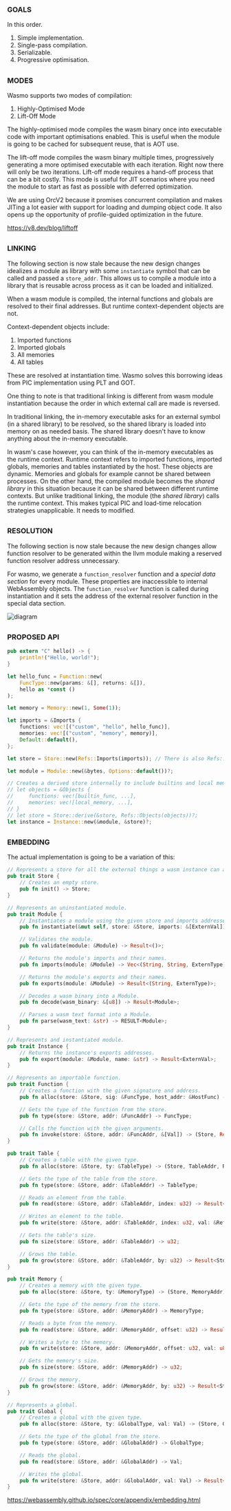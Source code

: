 ### GOALS

In this order.

1. Simple implementation.
2. Single-pass compilation.
3. Serializable.
4. Progressive optimisation.

##

### MODES

Wasmo supports two modes of compilation:

1. Highly-Optimised Mode
2. Lift-Off Mode

The highly-optimised mode compiles the wasm binary once into executable code with important optimisations enabled. This is useful when the module is going to be cached for subsequent reuse, that is AOT use.

The lift-off mode compiles the wasm binary multiple times, progressively generating a more optimised executable with each iteration. Right now there will only be two iterations. Lift-off mode requires a hand-off process that can be a bit costly. This mode is useful for JIT scenarios where you need the module to start as fast as possible with deferred optimization.

We are using OrcV2 because it promises concurrent compilation and makes JITing a lot easier with support for loading and dumping object code. It also opens up the opportunity of profile-guided optimization in the future.

https://v8.dev/blog/liftoff

##

### LINKING

The following section is now stale because the new design changes idealizes a module as library with some `instantiate` symbol that can be called and passed a `store_addr`. This allows us to compile a module into a library that is reusable across process as it can be loaded and initialized.

When a wasm module is compiled, the internal functions and globals are resolved to their final addresses. But runtime context-dependent objects are not.

Context-dependent objects include:

1. Imported functions
2. Imported globals
3. All memories
4. All tables

These are resolved at instantiation time. Wasmo solves this borrowing ideas from PIC implementation using PLT and GOT.

One thing to note is that traditional linking is different from wasm module instantiation because the order in which external call are made is reversed.

In traditional linking, the in-memory executable asks for an external symbol (in a shared library) to be resolved, so the shared library is loaded into memory on as needed basis.
The shared library doesn't have to know anything about the in-memory executable.

In wasm's case however, you can think of the in-memory executables as the runtime context. Runtime context refers to imported functions, imported globals, memories and tables instantiated by the host. These objects are dynamic. Memories and globals for example cannot be shared between processes. On the other hand, the compiled module becomes the _shared library_ in this situation because it can be shared between different runtime contexts. But unlike traditional linking, the module (the _shared library_) calls the runtime context. This makes typical PIC and load-time relocation strategies unapplicable. It needs to modified.

##

### RESOLUTION

The following section is now stale because the new design changes allow function resolver to be generated within the llvm module making a reserved function resolver address unnecessary.

For wasmo, we generate a `function_resolver` function and a _special data section_ for every module. These properties are inaccessible to internal WebAssembly objects.
The `function_resolver` function is called during instantiation and it sets the address of the external resolver function in the special data section.

![diagram](media/resolution.png)

##

### PROPOSED API

```rs
pub extern "C" hello() -> {
    println!("Hello, world!");
}

let hello_func = Function::new(
    FuncType::new(params: &[], returns: &[]),
    hello as *const ()
);

let memory = Memory::new(1, Some(1));

let imports = &Imports {
    functions: vec![("custom", "hello", hello_func)],
    memories: vec![("custom", "memory", memory)],
    Default::default(),
};

let store = Store::new(Refs::Imports(imports)); // There is also Refs::Objects

let module = Module::new(&bytes, Options::default())?;

// Creates a derived store internally to include builtins and local memories, tables, etc.
// let objects = &Objects {
//     functions: vec![builtin_func, ...],
//     memories: vec![local_memory, ...],
// }
// let store = Store::derive(&store, Refs::Objects(objects))?;
let instance = Instance::new(&module, &store)?;
```

##

### EMBEDDING

The actual implementation is going to be a variation of this:

```rs
// Represents a store for all the external things a wasm instance can access.
pub trait Store {
    // Creates an empty store.
    pub fn init() -> Store;
}

// Represents an uninstantiated module.
pub trait Module {
    // Instantiates a module using the given store and imports addresses.
    pub fn instantiate(&mut self, store: &Store, imports: &[ExternVal]) => (Store, Result<Instance>);

    // Validates the module.
    pub fn validate(module: &Module) -> Result<()>;

    // Returns the module's imports and their names.
    pub fn imports(module: &Module) -> Vec<(String, String, ExternType)>;

    // Returns the module's exports and their names.
    pub fn exports(module: &Module) -> Result<(String, ExternType)>;

    // Decodes a wasm binary into a Module.
    pub fn decode(wasm_binary: &[u8]) -> Result<Module>;

    // Parses a wasm text format into a Module.
    pub fn parse(wasm_text: &str) -> RESULT<Module>;
}

// Represents and instantiated module.
pub trait Instance {
    // Returns the instance's exports addresses.
    pub fn export(module: &Module, name: &str) -> Result<ExternVal>;
}

// Represents an importable function.
pub trait Function {
    // Creates a function with the given signature and address.
    pub fn alloc(store: &Store, sig: &FuncType, host_addr: &HostFunc) -> (Store, FuncAddr);

    // Gets the type of the function from the store.
    pub fn type(store: &Store, addr: &FuncAddr) -> FuncType;

    // Calls the function with the given arguments.
    pub fn invoke(store: &Store, addr: &FuncAddr, &[Val]) -> (Store, Result<Vec<Val>>);
}

pub trait Table {
    // Creates a table with the given type.
    pub fn alloc(store: &Store, ty: &TableType) -> (Store, TableAddr, Ref);

    // Gets the type of the table from the store.
    pub fn type(store: &Store, addr: &TableAddr) -> TableType;

    // Reads an element from the table.
    pub fn read(store: &Store, addr: &TableAddr, index: u32) -> Result<Ref>;

    // Writes an element to the table.
    pub fn write(store: &Store, addr: &TableAddr, index: u32, val: &Ref) -> Result<Store>;

    // Gets the table's size.
    pub fn size(store: &Store, addr: &TableAddr) -> u32;

    // Grows the table.
    pub fn grow(store: &Store, addr: &TableAddr, by: u32) -> Result<Store>;
}

pub trait Memory {
    // Creates a memory with the given type.
    pub fn alloc(store: &Store, ty: &MemoryType) -> (Store, MemoryAddr);

    // Gets the type of the memory from the store.
    pub fn type(store: &Store, addr: &MemoryAddr) -> MemoryType;

    // Reads a byte from the memory.
    pub fn read(store: &Store, addr: &MemoryAddr, offset: u32) -> Result<u8>;

    // Writes a byte to the memory.
    pub fn write(store: &Store, addr: &MemoryAddr, offset: u32, val: u8) -> Result<Store>;

    // Gets the memory's size.
    pub fn size(store: &Store, addr: &MemoryAddr) -> u32;

    // Grows the memory.
    pub fn grow(store: &Store, addr: &MemoryAddr, by: u32) -> Result<Store>;
}

// Represents a global.
pub trait Global {
    // Creates a global with the given type.
    pub fn alloc(store: &Store, ty: &GlobalType, val: Val) -> (Store, GlobalAddr);

    // Gets the type of the global from the store.
    pub fn type(store: &Store, addr: &GlobalAddr) -> GlobalType;

    // Reads the global.
    pub fn read(store: &Store, addr: &GlobalAddr) -> Val;

    // Writes the global.
    pub fn write(store: &Store, addr: &GlobalAddr, val: Val) -> Result<Store>;
}
```

https://webassembly.github.io/spec/core/appendix/embedding.html

